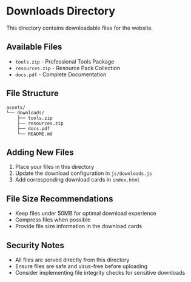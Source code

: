 # Downloads Directory

This directory contains downloadable files for the website.

## Available Files

- `tools.zip` - Professional Tools Package
- `resources.zip` - Resource Pack Collection  
- `docs.pdf` - Complete Documentation

## File Structure

```
assets/
└── downloads/
    ├── tools.zip
    ├── resources.zip
    ├── docs.pdf
    └── README.md
```

## Adding New Files

1. Place your files in this directory
2. Update the download configuration in `js/downloads.js`
3. Add corresponding download cards in `index.html`

## File Size Recommendations

- Keep files under 50MB for optimal download experience
- Compress files when possible
- Provide file size information in the download cards

## Security Notes

- All files are served directly from this directory
- Ensure files are safe and virus-free before uploading
- Consider implementing file integrity checks for sensitive downloads

